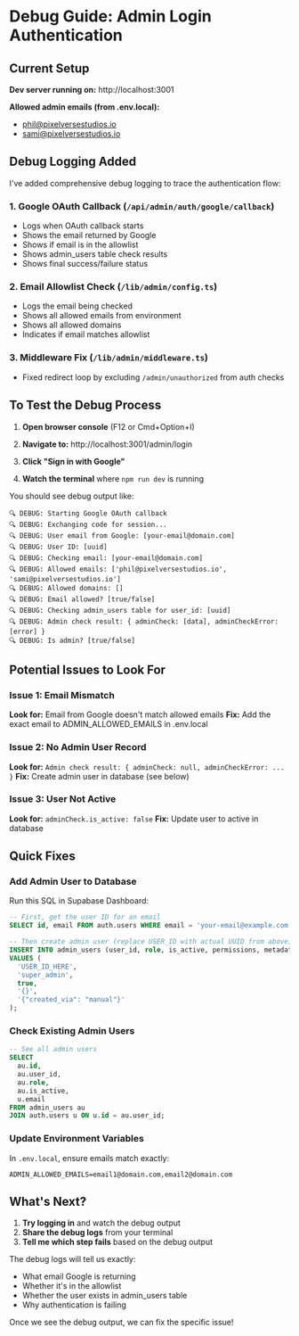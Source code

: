 # Debug Guide: Admin Login Authentication

## Current Setup

**Dev server running on:** http://localhost:3001

**Allowed admin emails (from .env.local):**
- phil@pixelversestudios.io
- sami@pixelversestudios.io

## Debug Logging Added

I've added comprehensive debug logging to trace the authentication flow:

### 1. Google OAuth Callback (`/api/admin/auth/google/callback`)
- Logs when OAuth callback starts
- Shows the email returned by Google
- Shows if email is in the allowlist
- Shows admin_users table check results
- Shows final success/failure status

### 2. Email Allowlist Check (`/lib/admin/config.ts`)
- Logs the email being checked
- Shows all allowed emails from environment
- Shows all allowed domains
- Indicates if email matches allowlist

### 3. Middleware Fix (`/lib/admin/middleware.ts`)
- Fixed redirect loop by excluding `/admin/unauthorized` from auth checks

## To Test the Debug Process

1. **Open browser console** (F12 or Cmd+Option+I)

2. **Navigate to:** http://localhost:3001/admin/login

3. **Click "Sign in with Google"**

4. **Watch the terminal** where `npm run dev` is running

You should see debug output like:
```
🔍 DEBUG: Starting Google OAuth callback
🔍 DEBUG: Exchanging code for session...
🔍 DEBUG: User email from Google: [your-email@domain.com]
🔍 DEBUG: User ID: [uuid]
🔍 DEBUG: Checking email: [your-email@domain.com]
🔍 DEBUG: Allowed emails: ['phil@pixelversestudios.io', 'sami@pixelversestudios.io']
🔍 DEBUG: Allowed domains: []
🔍 DEBUG: Email allowed? [true/false]
🔍 DEBUG: Checking admin_users table for user_id: [uuid]
🔍 DEBUG: Admin check result: { adminCheck: [data], adminCheckError: [error] }
🔍 DEBUG: Is admin? [true/false]
```

## Potential Issues to Look For

### Issue 1: Email Mismatch
**Look for:** Email from Google doesn't match allowed emails
**Fix:** Add the exact email to ADMIN_ALLOWED_EMAILS in .env.local

### Issue 2: No Admin User Record
**Look for:** `Admin check result: { adminCheck: null, adminCheckError: ... }`
**Fix:** Create admin user in database (see below)

### Issue 3: User Not Active
**Look for:** `adminCheck.is_active: false`
**Fix:** Update user to active in database

## Quick Fixes

### Add Admin User to Database
Run this SQL in Supabase Dashboard:
```sql
-- First, get the user ID for an email
SELECT id, email FROM auth.users WHERE email = 'your-email@example.com';

-- Then create admin user (replace USER_ID with actual UUID from above)
INSERT INTO admin_users (user_id, role, is_active, permissions, metadata)
VALUES (
  'USER_ID_HERE',
  'super_admin',
  true,
  '{}',
  '{"created_via": "manual"}'
);
```

### Check Existing Admin Users
```sql
-- See all admin users
SELECT
  au.id,
  au.user_id,
  au.role,
  au.is_active,
  u.email
FROM admin_users au
JOIN auth.users u ON u.id = au.user_id;
```

### Update Environment Variables
In `.env.local`, ensure emails match exactly:
```
ADMIN_ALLOWED_EMAILS=email1@domain.com,email2@domain.com
```

## What's Next?

1. **Try logging in** and watch the debug output
2. **Share the debug logs** from your terminal
3. **Tell me which step fails** based on the debug output

The debug logs will tell us exactly:
- What email Google is returning
- Whether it's in the allowlist
- Whether the user exists in admin_users table
- Why authentication is failing

Once we see the debug output, we can fix the specific issue!